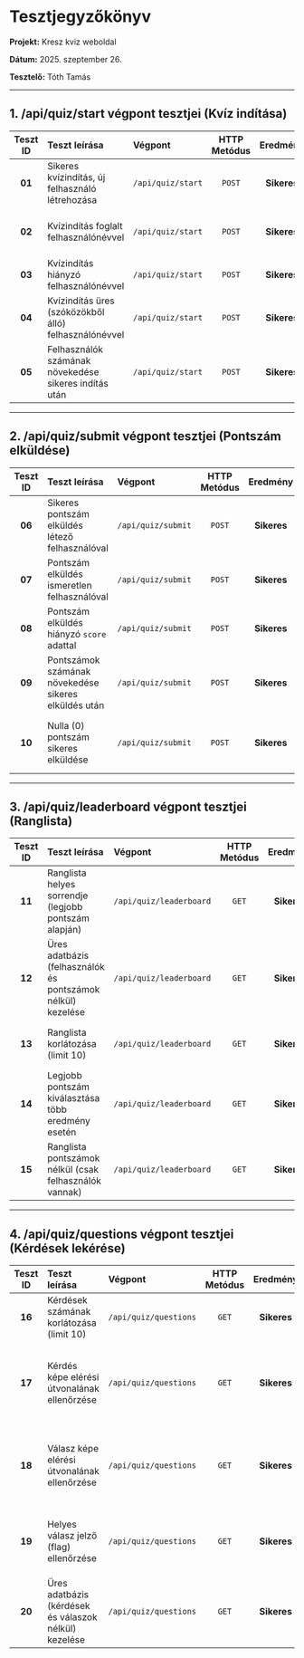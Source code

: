 # Tesztjegyzőkönyv

**Projekt:** Kresz kviz weboldal

**Dátum:** 2025. szeptember 26.

**Tesztelő:** Tóth Tamás

---

## 1. /api/quiz/start végpont tesztjei (Kvíz indítása)

| Teszt ID | Teszt leírása | Végpont | HTTP Metódus | Eredmény | HTTP Státuszkód | Megjegyzés |
| :---: | :--- | :--- | :---: | :---: | :---: | :--- |
| **01** | Sikeres kvízindítás, új felhasználó létrehozása | `/api/quiz/start` | `POST` | **Sikeres** | `201 Created` | Az 'ujfelhasznalo' létrejött. |
| **02** | Kvízindítás foglalt felhasználónévvel | `/api/quiz/start` | `POST` | **Sikeres** | `409 Conflict` | Hibaüzenet: "Ez a felhasználónév már foglalt". |
| **03** | Kvízindítás hiányzó felhasználónévvel | `/api/quiz/start` | `POST` | **Sikeres** | `400 Bad Request` | Hibaüzenet: "Felhasználónév kötelező". |
| **04** | Kvízindítás üres (szóközökből álló) felhasználónévvel | `/api/quiz/start` | `POST` | **Sikeres** | `400 Bad Request` | Érvénytelen bemenet. |
| **05** | Felhasználók számának növekedése sikeres indítás után | `/api/quiz/start` | `POST` | **Sikeres** | `201 Created` | A felhasználók száma 1-gyel nőtt. |

---

## 2. /api/quiz/submit végpont tesztjei (Pontszám elküldése)

| Teszt ID | Teszt leírása | Végpont | HTTP Metódus | Eredmény | HTTP Státuszkód | Megjegyzés |
| :---: | :--- | :--- | :---: | :---: | :---: | :--- |
| **06** | Sikeres pontszám elküldés létező felhasználóval | `/api/quiz/submit` | `POST` | **Sikeres** | `201 Created` | Visszajelzés: "Pontszám elmentve". |
| **07** | Pontszám elküldés ismeretlen felhasználóval | `/api/quiz/submit` | `POST` | **Sikeres** | `404 Not Found` | Hibaüzenet: "Ismeretlen felhasználó". |
| **08** | Pontszám elküldés hiányzó `score` adattal | `/api/quiz/submit` | `POST` | **Sikeres** | `400 Bad Request` | Hibaüzenet: "Hiányzó adatok". |
| **09** | Pontszámok számának növekedése sikeres elküldés után | `/api/quiz/submit` | `POST` | **Sikeres** | `201 Created` | A pontszámok száma 1-gyel nőtt. |
| **10** | Nulla (0) pontszám sikeres elküldése | `/api/quiz/submit` | `POST` | **Sikeres** | `201 Created` | A 0 pontszám sikeresen rögzítésre került. |

---

## 3. /api/quiz/leaderboard végpont tesztjei (Ranglista)

| Teszt ID | Teszt leírása | Végpont | HTTP Metódus | Eredmény | HTTP Státuszkód | Megjegyzés |
| :---: | :--- | :--- | :---: | :---: | :---: | :--- |
| **11** | Ranglista helyes sorrendje (legjobb pontszám alapján) | `/api/quiz/leaderboard` | `GET` | **Sikeres** | `200 OK` | A sorrend: 'zoli', 'tomi', 'anna'. |
| **12** | Üres adatbázis (felhasználók és pontszámok nélkül) kezelése | `/api/quiz/leaderboard` | `GET` | **Sikeres** | `200 OK` | Az eredménylista üres. |
| **13** | Ranglista korlátozása (limit 10) | `/api/quiz/leaderboard` | `GET` | **Sikeres** | `200 OK` | A visszaadott elemek száma pontosan 10. |
| **14** | Legjobb pontszám kiválasztása több eredmény esetén | `/api/quiz/leaderboard` | `GET` | **Sikeres** | `200 OK` | 'tomi' legjobb pontszáma 100. |
| **15** | Ranglista pontszámok nélkül (csak felhasználók vannak) | `/api/quiz/leaderboard` | `GET` | **Sikeres** | `200 OK` | Az eredménylista üres. |

---

## 4. /api/quiz/questions végpont tesztjei (Kérdések lekérése)

| Teszt ID | Teszt leírása | Végpont | HTTP Metódus | Eredmény | HTTP Státuszkód | Megjegyzés |
| :---: | :--- | :--- | :---: | :---: | :---: | :--- |
| **16** | Kérdések számának korlátozása (limit 10) | `/api/quiz/questions` | `GET` | **Sikeres** | `200 OK` | A visszaadott kérdések száma pontosan 10. |
| **17** | Kérdés képe elérési útvonalának ellenőrzése | `/api/quiz/questions` | `GET` | **Sikeres** | `200 OK` | A 2. kérdéshez van `image_path`, az 1. kérdéshez nincs. |
| **18** | Válasz képe elérési útvonalának ellenőrzése | `/api/quiz/questions` | `GET` | **Sikeres** | `200 OK` | A "Helyes 3" válaszhoz van `image_path`, a "Helytelen 3" válaszhoz nincs. |
| **19** | Helyes válasz jelző (flag) ellenőrzése | `/api/quiz/questions` | `GET` | **Sikeres** | `200 OK` | A helyes válasz `is_correct` értéke `True`, a helytelené `False`. |
| **20** | Üres adatbázis (kérdések és válaszok nélkül) kezelése | `/api/quiz/questions` | `GET` | **Sikeres** | `200 OK` | Az eredménylista üres. |